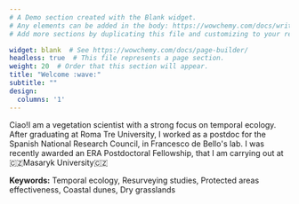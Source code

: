 ```yaml
---
# A Demo section created with the Blank widget.
# Any elements can be added in the body: https://wowchemy.com/docs/writing-markdown-latex/
# Add more sections by duplicating this file and customizing to your requirements.

widget: blank  # See https://wowchemy.com/docs/page-builder/
headless: true  # This file represents a page section.
weight: 20  # Order that this section will appear.
title: "Welcome :wave:"
subtitle: ""
design:
  columns: '1'
---
```


Ciao!I am a vegetation scientist with a strong focus on temporal ecology. After graduating at Roma Tre University, I worked as a postdoc for the Spanish National Research Council, in Francesco de Bello's lab. I was recently awarded an ERA Postdoctoral Fellowship, that I am carrying out at 🇨🇿Masaryk University🇨🇿 

**Keywords:** Temporal ecology, Resurveying studies, Protected areas effectiveness, Coastal dunes, Dry grasslands
